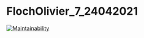 # FlochOlivier_7_24042021

[![Maintainability](https://api.codeclimate.com/v1/badges/fce55f925a496109de14/maintainability)](https://codeclimate.com/github/OlivierFL/FlochOlivier_7_24042021/maintainability)
